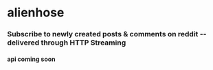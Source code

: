 # alienhose
### Subscribe to newly created posts & comments on reddit -- delivered through HTTP Streaming
#### api coming soon
